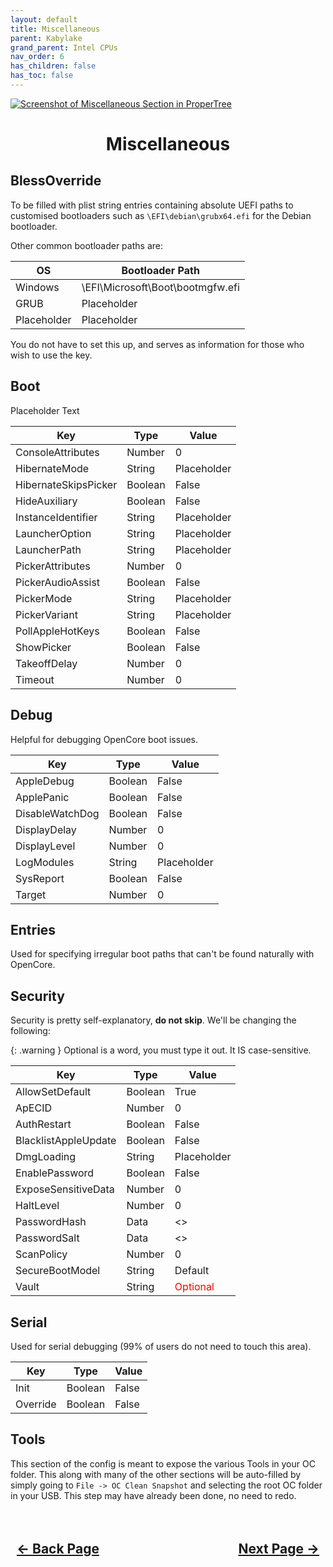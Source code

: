 ```yaml
---
layout: default
title: Miscellaneous
parent: Kabylake
grand_parent: Intel CPUs
nav_order: 6
has_children: false
has_toc: false
---
```


<style>
  .navigation-container {
    display: flex;
    justify-content: space-between;
    align-items: center;
    width: 100%;
  }
  
  .nav-button {
    margin: 10px;
  }

  .section-title{
    text-align: center
  }

  .key-title{
    text-align: left
  }
</style>

<a align="center" href=""><img src="../../../../assets/" alt="Screenshot of Miscellaneous Section in ProperTree"></a>

<h1 class="section-title">Miscellaneous</h1>

<h2 class="key-title">BlessOverride</h2>

To be filled with plist string entries containing absolute UEFI paths to customised bootloaders such as ``\EFI\debian\grubx64.efi`` for the Debian bootloader.

Other common bootloader paths are:

| OS | Bootloader Path |
| --- | --- |
| Windows | \EFI\Microsoft\Boot\bootmgfw.efi |
| GRUB | Placeholder |
| Placeholder | Placeholder |

You do not have to set this up, and serves as information for those who wish to use the key.

<h2 class="key-title">Boot</h2>

Placeholder Text

| Key  | Type | Value | 
| ----- | ----- | ----- |
| ConsoleAttributes | Number | 0 |
| HibernateMode | String | Placeholder |
| HibernateSkipsPicker | Boolean | False |
| HideAuxiliary | Boolean | False |
| InstanceIdentifier | String | Placeholder |
| LauncherOption | String | Placeholder |
| LauncherPath | String | Placeholder |
| PickerAttributes | Number | 0 |
| PickerAudioAssist | Boolean | False |
| PickerMode | String | Placeholder |
| PickerVariant | String | Placeholder |
| PollAppleHotKeys | Boolean | False |
| ShowPicker | Boolean | False |
| TakeoffDelay | Number | 0 |
| Timeout | Number | 0 |

<h2 class="key-title">Debug</h2>

Helpful for debugging OpenCore boot issues.

| Key  | Type | Value | 
| ----- | ----- | ----- |
| AppleDebug | Boolean | False |
| ApplePanic | Boolean | False |
| DisableWatchDog | Boolean | False |
| DisplayDelay | Number | 0 |
| DisplayLevel | Number | 0 |
| LogModules | String | Placeholder |
| SysReport | Boolean | False |
| Target | Number | 0 |

<h2 class="key-title">Entries</h2>

Used for specifying irregular boot paths that can't be found naturally with OpenCore.

<h2 class="key-title">Security</h2>

Security is pretty self-explanatory, <b>do not skip</b>. We'll be changing the following:

{: .warning }
Optional is a word, you must type it out. It IS case-sensitive.

| Key  | Type | Value | 
| ----- | ----- | ----- |
| AllowSetDefault | Boolean | True |
| ApECID | Number | 0 |
| AuthRestart | Boolean | False |
| BlacklistAppleUpdate | Boolean | False |
| DmgLoading | String | Placeholder |
| EnablePassword | Boolean | False |
| ExposeSensitiveData | Number | 0 |
| HaltLevel | Number | 0 |
| PasswordHash | Data | <> |
| PasswordSalt | Data | <> |
| ScanPolicy | Number | 0 |
| SecureBootModel | String | Default |
| Vault | String | <span style="color:red">Optional</span> |

<h2 class="key-title">Serial</h2>

Used for serial debugging (99% of users do not need to touch this area).

| Key  | Type | Value | 
| ----- | ----- | ----- |
| Init | Boolean | False |
| Override | Boolean | False |

<h2 class="key-title">Tools</h2>

This section of the config is meant to expose the various Tools in your OC folder. This along with many of the other sections will be auto-filled by simply going to ``File -> OC Clean Snapshot`` and selecting the root OC folder in your USB. This step may have already been done, no need to redo.

<h2 align="center">
  <br>
  <div class="navigation-container">
    <a class="nav-button" href="../05-Kernel/">&larr; Back Page</a>
    <a class="nav-button" href="../07-NVRAM/">Next Page &rarr;</a>
  </div>
  <br>
</h2>
